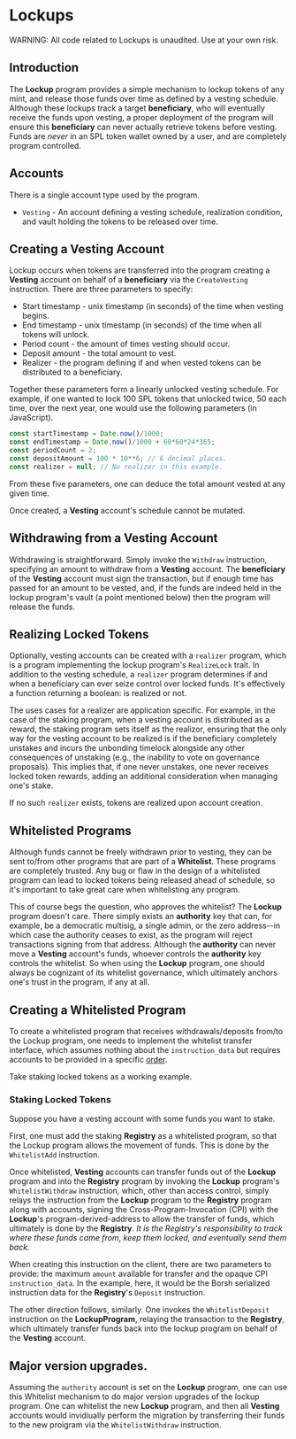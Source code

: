 # Lockups

WARNING: All code related to Lockups is unaudited. Use at your own risk.

## Introduction

The **Lockup** program provides a simple mechanism to lockup tokens
of any mint, and release those funds over time as defined by a vesting schedule.
Although these lockups track a target **beneficiary**, who will eventually receive the
funds upon vesting, a proper deployment of the program will ensure this **beneficiary**
can never actually retrieve tokens before vesting. Funds are *never* in an SPL
token wallet owned by a user, and are completely program controlled.

## Accounts

There is a single account type used by the program.

* `Vesting` - An account defining a vesting schedule, realization condition, and vault holding the tokens to be released over time.

## Creating a Vesting Account

Lockup occurs when tokens are transferred into the program creating a **Vesting**
account on behalf of a **beneficiary** via the `CreateVesting` instruction.
There are three parameters to specify:

* Start timestamp - unix timestamp (in seconds) of the time when vesting begins.
* End timestamp - unix timestamp (in seconds) of the time when all tokens will unlock.
* Period count - the amount of times vesting should occur.
* Deposit amount - the total amount to vest.
* Realizer - the program defining if and when vested tokens can be distributed to a beneficiary.

Together these parameters form a linearly unlocked vesting schedule. For example,
if one wanted to lock 100 SPL tokens that unlocked twice, 50 each time, over the next year, one
would use the following parameters (in JavaScript).

```javascript
const startTimestamp = Date.now()/1000;
const endTimestamp = Date.now()/1000 + 60*60*24*365;
const periodCount = 2;
const depositAmount = 100 * 10**6; // 6 decimal places.
const realizer = null; // No realizer in this example.
```

From these five parameters, one can deduce the total amount vested at any given time.

Once created, a **Vesting** account's schedule cannot be mutated.

## Withdrawing from a Vesting Account

Withdrawing is straightforward. Simply invoke the `Withdraw` instruction, specifying an
amount to withdraw from a **Vesting** account. The **beneficiary** of the
**Vesting** account must sign the transaction, but if enough time has passed for an
amount to be vested, and, if the funds are indeed held in the lockup program's vault
(a point mentioned below) then the program will release the funds.

## Realizing Locked Tokens

Optionally, vesting accounts can be created with a `realizer` program, which is
a program implementing the lockup program's `RealizeLock` trait. In
addition to the vesting schedule, a `realizer` program determines if and when a
beneficiary can ever seize control over locked funds. It's effectively a function
returning a boolean: is realized or not.

The uses cases for a realizer are application specific.
For example, in the case of the staking program, when a vesting account is distributed as a reward,
the staking program sets itself as the realizor, ensuring that the only way for the vesting account
to be realized is if the beneficiary completely unstakes and incurs the unbonding timelock alongside
any other consequences of unstaking (e.g., the inability to vote on governance proposals).
This implies that, if one never unstakes, one never receives locked token rewards, adding
an additional consideration when managing one's stake.

If no such `realizer` exists, tokens are realized upon account creation.

## Whitelisted Programs

Although funds cannot be freely withdrawn prior to vesting, they can be sent to/from
other programs that are part of a **Whitelist**. These programs are completely trusted.
Any bug or flaw in the design of a whitelisted program can lead to locked tokens being released
ahead of schedule, so it's important to take great care when whitelisting any program.

This of course begs the question, who approves the whitelist? The **Lockup** program doesn't
care. There simply exists an **authority** key that can, for example, be a democratic multisig,
a single admin, or the zero address--in which case the authority ceases to exist, as the
program will reject transactions signing from that address. Although the **authority** can never
move a **Vesting** account's funds, whoever controls the **authority** key
controls the whitelist. So when using the **Lockup** program, one should always be
cognizant of its whitelist governance, which ultimately anchors one's trust in the program,
if any at all.

## Creating a Whitelisted Program

To create a whitelisted program that receives withdrawals/deposits from/to the Lockup program,
one needs to implement the whitelist transfer interface, which assumes nothing about the
`instruction_data` but requires accounts to be provided in a specific [order](https://github.com/project-serum/serum-dex/blob/master/registry/program/src/deposit.rs#L18).

Take staking locked tokens as a working example.

### Staking Locked Tokens

Suppose you have a vesting account with some funds you want to stake.

First, one must add the staking **Registry** as a whitelisted program, so that the Lockup program
allows the movement of funds. This is done by the `WhitelistAdd` instruction.

Once whitelisted, **Vesting** accounts can transfer funds out of the **Lockup** program and
into the **Registry** program by invoking the **Lockup** program's `WhitelistWithdraw`
instruction, which, other than access control, simply relays the instruction from the
**Lockup** program to the **Registry** program along with accounts, signing the
Cross-Program-Invocation (CPI) with the **Lockup**'s program-derived-address to allow
the transfer of funds, which ultimately is done by the **Registry**. *It is the Registry's responsibility
to track where these funds came from, keep them locked, and eventually send them back.*

When creating this instruction on the client, there are two parameters to provide:
the maximum `amount` available for transfer and the opaque CPI `instruction_data`.
In the example, here, it would be the Borsh serialized instruction data for the
**Registry**'s `Deposit` instruction.

The other direction follows, similarly. One invokes the `WhitelistDeposit` instruction
on the **LockupProgram**, relaying the transaction to the **Registry**, which ultimately
transfer funds back into the lockup program on behalf of the **Vesting** account.

## Major version upgrades.

Assuming the `authority` account is set on the **Lockup** program, one can use this Whitelist
mechanism to do major version upgrades of the lockup program. One can whitelist the
new **Lockup** program, and then all **Vesting** accounts would invidiually perform the migration
by transferring their funds to the new proigram via the `WhitelistWithdraw` instruction.
